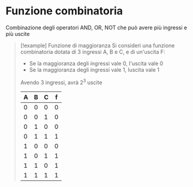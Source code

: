 # Funzione combinatoria
Combinazione degli operatori AND, OR, NOT che può avere più ingressi e più uscite

>[!example] Funzione di maggioranza
>Si consideri una funzione combinatoria dotata di 3 ingressi A, B e C, e di un'uscita F:
>- Se la maggioranza degli ingressi vale 0, l'uscita vale 0
>- Se la maggioranza degli ingressi vale 1, luscita vale 1
>
>Avendo 3 ingressi, avrà $2^3$ uscite
>
> A | B | C | f
> --- | --- | --- | ---
> 0| 0 | 0 | 0
> 0 | 0 | 1 | 0
> 0 | 1 | 0 | 0
> 0 | 1 | 1 | 1
> 1 | 0 | 0 | 0
> 1 | 0 |  1 | 1
> 1 | 1 | 0 | 1
> 1 | 1 | 1 | 1

